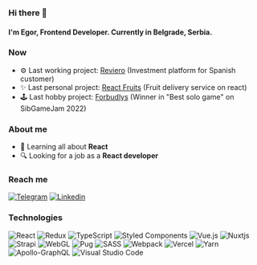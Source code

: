 ### Hi there 👋

#### I'm Egor, Frontend Developer. Сurrently in Belgrade, Serbia.

### Now

- ⚙️ Last working project: <a href="https://reviero.com/" target="_blank">Reviero</a> (Investment platform for Spanish customer)
- ✨ Last personal project: <a href="https://reactfruits.vercel.app/" target="_blank">React Fruits</a> (Fruit delivery service on react)
- 🕹️ Last hobby project: <a href="https://tom-ahawk.itch.io/forbudlys" target="_blank">Forbudlys</a> (Winner in "Best solo game" on SibGameJam 2022)

### About me

- 🌱 Learning all about **React**
- 🔍 Looking for a job as a **React developer**

### Reach me

[![Telegram](https://img.shields.io/badge/TELEGRAM-blue?style=for-the-badge&logo=telegram&labelColor=white)](https://t.me/tom_ahawk)
[![Linkedin](https://img.shields.io/badge/Linkedin-blue?style=for-the-badge&logo=Linkedin&labelColor=white&logoColor=blue)](https://www.linkedin.com/in/egor-stulenkov-29867523a/)

### Technologies

![React](https://img.shields.io/badge/react-%2320232a.svg?style=for-the-badge&logo=react&logoColor=%2361DAFB)
![Redux](https://img.shields.io/badge/redux-%23593d88.svg?style=for-the-badge&logo=redux&logoColor=white)
![TypeScript](https://img.shields.io/badge/typescript-%23007ACC.svg?style=for-the-badge&logo=typescript&logoColor=white)
![Styled Components](https://img.shields.io/badge/styled--components-DB7093?style=for-the-badge&logo=styled-components&logoColor=white)
![Vue.js](https://img.shields.io/badge/vuejs-%2335495e.svg?style=for-the-badge&logo=vuedotjs&logoColor=%234FC08D)
![Nuxtjs](https://img.shields.io/badge/Nuxt-002E3B?style=for-the-badge&logo=nuxtdotjs&logoColor=#00DC82)
![Strapi](https://img.shields.io/badge/strapi-%232E7EEA.svg?style=for-the-badge&logo=strapi&logoColor=white)
![WebGL](https://img.shields.io/badge/WebGL-990000?logo=webgl&logoColor=white&style=for-the-badge)
![Pug](https://img.shields.io/badge/Pug-FFF?style=for-the-badge&logo=pug&logoColor=A86454)
![SASS](https://img.shields.io/badge/SASS-hotpink.svg?style=for-the-badge&logo=SASS&logoColor=white)
![Webpack](https://img.shields.io/badge/webpack-%238DD6F9.svg?style=for-the-badge&logo=webpack&logoColor=black)
![Vercel](https://img.shields.io/badge/vercel-%23000000.svg?style=for-the-badge&logo=vercel&logoColor=white)
![Yarn](https://img.shields.io/badge/yarn-%232C8EBB.svg?style=for-the-badge&logo=yarn&logoColor=white)
![Apollo-GraphQL](https://img.shields.io/badge/-ApolloGraphQL-311C87?style=for-the-badge&logo=apollo-graphql)
![Visual Studio Code](https://img.shields.io/badge/Visual%20Studio%20Code-0078d7.svg?style=for-the-badge&logo=visual-studio-code&logoColor=white)
